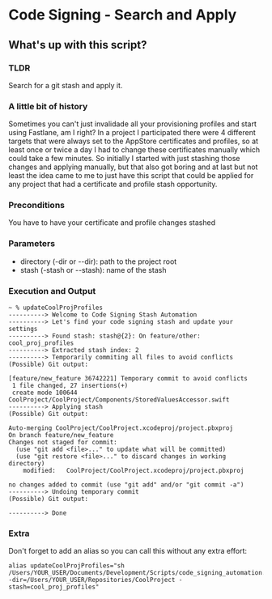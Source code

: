 # Code Signing - Search and Apply

## What's up with this script?

### TLDR
Search for a git stash and apply it.

### A little bit of history
Sometimes you can't just invalidade all your provisioning profiles and start using Fastlane, am I right? 
In a project I participated there were 4 different targets that were always set to the AppStore certificates and profiles, so at least once or twice a day I had to change these certificates manually which could take a few minutes.
So initially I started with just stashing those changes and applying manually, but that also got boring and at last but not least the idea came to me to just have this script that could be applied for any project that had a certificate and profile stash opportunity.

### Preconditions
You have to have your certificate and profile changes stashed 

### Parameters
- directory (-dir or --dir): path to the project root
- stash (-stash or --stash): name of the stash

### Execution and Output

```
~ % updateCoolProjProfiles
----------> Welcome to Code Signing Stash Automation
----------> Let's find your code signing stash and update your settings
----------> Found stash: stash@{2}: On feature/other: cool_proj_profiles
----------> Extracted stash index: 2
----------> Temporarily commiting all files to avoid conflicts
(Possible) Git output: 

[feature/new_feature 36742221] Temporary commit to avoid conflicts
 1 file changed, 27 insertions(+)
 create mode 100644 CoolProject/CoolProject/Components/StoredValuesAccessor.swift
----------> Applying stash
(Possible) Git output: 

Auto-merging CoolProject/CoolProject.xcodeproj/project.pbxproj
On branch feature/new_feature
Changes not staged for commit:
  (use "git add <file>..." to update what will be committed)
  (use "git restore <file>..." to discard changes in working directory)
	modified:   CoolProject/CoolProject.xcodeproj/project.pbxproj

no changes added to commit (use "git add" and/or "git commit -a")
----------> Undoing temporary commit
(Possible) Git output: 

----------> Done
```

### Extra 
Don't forget to add an alias so you can call this without any extra effort:

```
alias updateCoolProjProfiles="sh /Users/YOUR_USER/Documents/Development/Scripts/code_signing_automation.sh -dir=/Users/YOUR_USER/Repositories/CoolProject -stash=cool_proj_profiles"
```